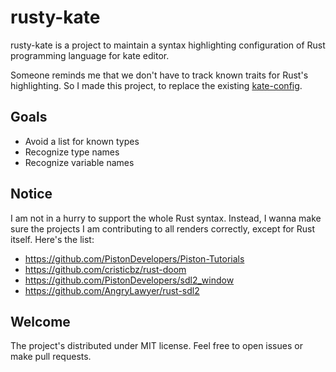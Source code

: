 # rusty-kate
rusty-kate is a project to maintain a syntax highlighting configuration of Rust programming language for kate editor.

Someone reminds me that we don't have to track known traits for Rust's highlighting.
So I made this project, to replace the existing [kate-config](https://github.com/rust-lang/kate-config/).

## Goals
- Avoid a list for known types
- Recognize type names
- Recognize variable names

## Notice
I am not in a hurry to support the whole Rust syntax.
Instead, I wanna make sure the projects I am contributing to all renders correctly, except for Rust itself.
Here's the list:
- https://github.com/PistonDevelopers/Piston-Tutorials
- https://github.com/cristicbz/rust-doom
- https://github.com/PistonDevelopers/sdl2_window
- https://github.com/AngryLawyer/rust-sdl2

## Welcome
The project's distributed under MIT license. Feel free to open issues or make pull requests.
